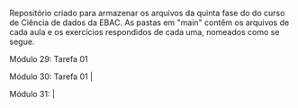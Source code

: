 Repositório criado para armazenar os arquivos da quinta fase do do curso de Ciência de dados da EBAC. As pastas em "main" contêm os arquivos de cada aula e os exercícios respondidos de cada uma, nomeados como se segue.

Módulo 29: Tarefa 01

Módulo 30:  Tarefa 01 | 

Módulo 31:  | 
